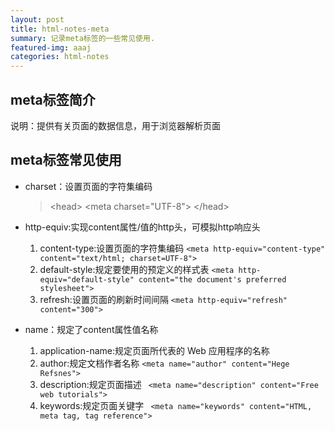 ```yaml
---
layout: post
title: html-notes-meta
summary: 记录meta标签的一些常见使用.
featured-img: aaaj
categories: html-notes
---
```




## meta标签简介
说明：提供有关页面的数据信息，用于浏览器解析页面

## meta标签常见使用

 - charset：设置页面的字符集编码
    >&lt;head&gt;
    >&lt;meta charset="UTF-8"&gt;
    >&lt;/head&gt;

 - http-equiv:实现content属性/值的http头，可模拟http响应头
   1. content-type:设置页面的字符集编码
   `<meta http-equiv="content-type" content="text/html; charset=UTF-8">`
   2. default-style:规定要使用的预定义的样式表
   `<meta http-equiv="default-style" content="the document's preferred stylesheet">`
   3. refresh:设置页面的刷新时间间隔
    `<meta http-equiv="refresh" content="300">`
    

 - name：规定了content属性值名称
    1. application-name:规定页面所代表的 Web 应用程序的名称
    2. author:规定文档作者名称
    `<meta name="author" content="Hege Refsnes">`
    3. description:规定页面描述
    ` <meta name="description" content="Free web tutorials">`
    4. keywords:规定页面关键字
     ` <meta name="keywords" content="HTML, meta tag, tag reference">`
